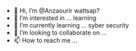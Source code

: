 - 👋 Hi, I’m @Anzaourir wattsap?
- 👀 I’m interested in ... learning
- 🌱 I’m currently learning ... syber security
- 💞️ I’m looking to collaborate on ...
- 📫 How to reach me ...

<!---
Anzaourir/Anzaourir is a ✨ special ✨ repository because its `README.md` (this file) appears on your GitHub profile.
You can click the Preview link to take a look at your changes.
--->
